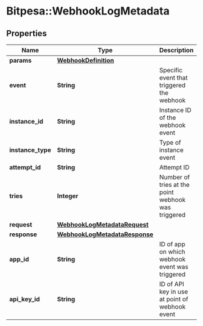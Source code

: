 # Bitpesa::WebhookLogMetadata

## Properties
Name | Type | Description | Notes
------------ | ------------- | ------------- | -------------
**params** | [**WebhookDefinition**](WebhookDefinition.md) |  | [optional] 
**event** | **String** | Specific event that triggered the webhook | [optional] 
**instance_id** | **String** | Instance ID of the webhook event | [optional] 
**instance_type** | **String** | Type of instance event | [optional] 
**attempt_id** | **String** | Attempt ID | [optional] 
**tries** | **Integer** | Number of tries at the point webhook was triggered | [optional] 
**request** | [**WebhookLogMetadataRequest**](WebhookLogMetadataRequest.md) |  | [optional] 
**response** | [**WebhookLogMetadataResponse**](WebhookLogMetadataResponse.md) |  | [optional] 
**app_id** | **String** | ID of app on which webhook event was triggered | [optional] 
**api_key_id** | **String** | ID of API key in use at point of webhook event | [optional] 


